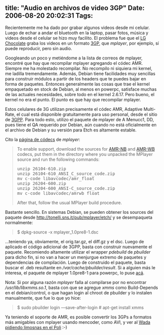 title: "Audio en archivos de video 3GP"
Date: 2006-08-20 20:02:31
Tags: 
---
<p>Recientemente me ha dado por grabar algunos videos desde mi celular. Luego de echar a andar el bluetooth en la laptop, pasar fotos, música y videos desde el celular se hizo muy facilito. El problema fue que el <a target="_blank" href="http://chocolate.lgmobile.com">LG Chocolate</a> graba los videos en un formato <a target="_blank" href="http://en.wikipedia.org/wiki/3GP">3GP</a>, que <em>mplayer</em>, por ejemplo, sí puede reproducir, pero sin audio.

Googleando un poco y metiéndome a la lista de correos de mplayer, encontré que hay que recompilar mplayer agregando el códec AMR. Siempre me ha molestado recompilar. No recompilo ni siquiera mi kernel, me ladilla tremendamente. Además, Debian tiene facilidades muy sencillas para construir módulos a partir de los headers que te puedes bajar en forma de paquetes. Entonces generalmente las cosas que trae el kernel empaquetado en stock de Debian, al menos en powerpc, satisface muchas de las actuales necesidades, sobre todo en el kernel 2.6.17. Pero bueno, el kernel no era el punto. El punto es que hay que recompilar mplayer.

Estos celulares de 3G utilizan precisamente el códec AMR, Adaptive Multi-Rate, el cual está disponible gratuitamente para uso personal, desde el sitio de <a target="_blank" href="http://www.3gpp.org">3GPP</a>. Para todo esto, utilizo el paquete de mplayer de A Menucc1, DD, pues tiene el QA requerido por Debian, aún cuando no está oficialmente en el archivo de Debian y su versión para Etch es altamente estable.

Cito la <a target="_blank" href="http://www.mplayerhq.hu/DOCS/HTML/en/audio-codecs.html">página de códecs</a> de <em>mplayer</em>:
</p>
<blockquote>To enable support, download the sources for <a target="_top" href="http://www.3gpp.org/ftp/Specs/latest/Rel-6/26_series/26104-610.zip">AMR-NB</a> and <a target="_top" href="http://www.3gpp.org/ftp/Specs/latest/Rel-6/26_series/26204-600.zip">AMR-WB</a> codecs, put them in the directory where you unpacked the MPlayer source and run the following commands:
<pre>unzip 26104-610.zip
unzip 26104-610_ANSI_C_source_code.zip
mv c-code libavcodec/amr_float
unzip 26204-600.zip
unzip 26204-600_ANSI-C_source_code.zip
mv c-code libavcodec/amrwb_float</pre>
After that, follow the usual MPlayer build procedure.</blockquote>
<p>
Bastante sencillo. En sistemas Debian, se pueden obtener los sources del paquete desde <a target="_blank" href="http://tonelli.sns.it/pub/mplayer/etch/"><a href="http://tonelli.sns.it/pub/mplayer/etch/">http://tonelli.sns.it/pub/mplayer/etch/</a></a> y se desempaqueta normalmente:
</p>
<blockquote>$ dpkg-source -x mplayer_1.0pre8-1.dsc</blockquote>
<p>
&#8230;teniendo ya, obviamente, el orig.tar.gz, el diff.gz y el dsc. Luego de aplicado el código adicional de 3GPP, basta con construir nuevamente el paquete. Recomiendo altamente utilizar el wrapper <em>pdebuild</em> de <em>pbuilder</em> para dicho fin, si no van a hacer un menjurgue extremo de paquetes y dependencias de compilación. Luego de construido el paquete, basta buscar el .deb resultante en <em>/var/cache/pbuilder/result</em>. Si a alguien más le interesa, el paquete de mplayer 1.0pre8-1 para powerpc, lo puse <a target="_blank" href="http://www.damog.net/files/misc/mplayer_1.0pre8-1_powerpc.deb">acá</a>.

Nota: Si por alguna razón <em>mplayer</em> falla al compilarse por no encontrar <em>/usr/lib/libxmms.so.1</em>, basta con que se agregue <em>xmms</em> como Build-Depends en el debian/control, o que hagan login al chroot de pbuilder y lo instalen manualmente, que fue lo que yo hice:
</p>
<blockquote>$ sudo pbuilder login &#8212;save-after-login
# apt-get install xmms</blockquote>
<p>
Ya teniendo el soporte de AMR, es posible convertir los 3GPs a formatos más amigables con mplayer usando mencoder, como AVI, y ver al <a target="_blank" href="http://www.damog.net/files/misc/wada-limosna.avi.zip">Wada pidiendo limosnas en el Poli</a> :-)
</p>
<blockquote></blockquote>

